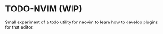 # TODO-NVIM (WIP)
Small experiment of a todo utility for neovim to learn how to develop plugins for that editor.
